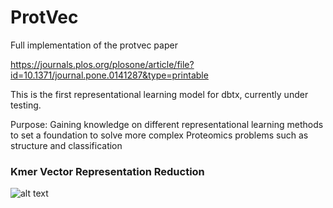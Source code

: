# ProtVec

Full implementation of the protvec paper 

https://journals.plos.org/plosone/article/file?id=10.1371/journal.pone.0141287&type=printable 

This is the first representational learning model for dbtx, currently under testing. 

Purpose: Gaining knowledge on different representational learning methods to set a foundation to solve more complex 
Proteomics problems such as structure and classification

### Kmer Vector Representation Reduction
![alt text](https://github.com/deepbiome/ProtVec/blob/master/protvec-regular.png)
